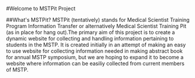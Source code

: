 #Welcome to MSTPit Project

##What's MSTPit?
MSTPit (tentatively) stands for Medical Scientist Training Program Information Transfer or alternatively Medical Scientist Training Pit (as in place for hang out).The primary aim of this project is to create a dynamic website for collecting and handling information pertaining to students in the MSTP. It is created initially in an attempt of making an easy to use website for collecting information needed in making abstract book for annual MSTP symposium, but we are hoping to expand it to become a website where information can be easiliy collected from current members of MSTP.
